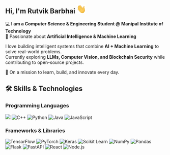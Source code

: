 ## Hi, I'm Rutvik Barbhai <img src="https://raw.githubusercontent.com/ABSphreak/ABSphreak/master/gifs/Hi.gif" width="30px">
💻 **I am a Computer Science & Engineering Student @ Manipal Institute of Technology**  
🚀 Passionate about **Artificial Intelligence & Machine Learning** 

I love building intelligent systems that combine **AI + Machine Learning** to solve real-world problems.  
Currently exploring **LLMs, Computer Vision, and Blockchain Security** while contributing to open-source projects.  

🌱 On a mission to learn, build, and innovate every day.  

## 🛠 Skills & Technologies  

### Programming Languages  
![](https://img.shields.io/badge/C-00599C?style=for-the-badge&logo=c&logoColor=white)
![C++](https://img.shields.io/badge/C++-00599C?style=for-the-badge&logo=cplusplus&logoColor=white)
![Python](https://img.shields.io/badge/Python-3776AB?style=for-the-badge&logo=python&logoColor=white) 
![Java](https://img.shields.io/badge/Java-007396?style=for-the-badge&logo=java&logoColor=white) 
![JavaScript](https://img.shields.io/badge/JavaScript-F7DF1E?style=for-the-badge&logo=javascript&logoColor=black)  

### Frameworks & Libraries  
![TensorFlow](https://img.shields.io/badge/TensorFlow-FF6F00?style=for-the-badge&logo=tensorflow&logoColor=white) 
![PyTorch](https://img.shields.io/badge/PyTorch-EE4C2C?style=for-the-badge&logo=pytorch&logoColor=white) 
![Keras](https://img.shields.io/badge/Keras-D00000?style=for-the-badge&logo=keras&logoColor=white) 
![Scikit Learn](https://img.shields.io/badge/Scikit--Learn-F7931E?style=for-the-badge&logo=scikitlearn&logoColor=white) 
![NumPy](https://img.shields.io/badge/NumPy-013243?style=for-the-badge&logo=numpy&logoColor=white) 
![Pandas](https://img.shields.io/badge/Pandas-150458?style=for-the-badge&logo=pandas&logoColor=white) 
![Flask](https://img.shields.io/badge/Flask-000000?style=for-the-badge&logo=flask&logoColor=white) 
![FastAPI](https://img.shields.io/badge/FastAPI-009688?style=for-the-badge&logo=fastapi&logoColor=white) 
![React](https://img.shields.io/badge/React-61DAFB?style=for-the-badge&logo=react&logoColor=black) 
![Node.js](https://img.shields.io/badge/Node.js-339933?style=for-the-badge&logo=node.js&logoColor=white)  

